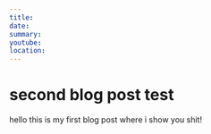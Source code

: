 ```yaml
---
title:
date:
summary:
youtube:
location:
---
```


# second blog post test
hello this is my first blog post where i show you shit!